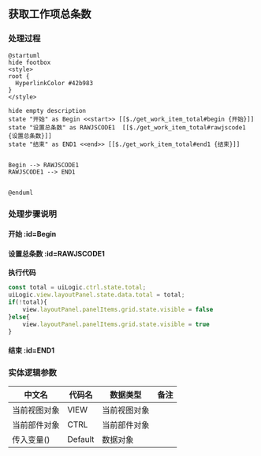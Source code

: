 ## 获取工作项总条数 <!-- {docsify-ignore-all} -->

   

### 处理过程

```plantuml
@startuml
hide footbox
<style>
root {
  HyperlinkColor #42b983
}
</style>

hide empty description
state "开始" as Begin <<start>> [[$./get_work_item_total#begin {开始}]]
state "设置总条数" as RAWJSCODE1  [[$./get_work_item_total#rawjscode1 {设置总条数}]]
state "结束" as END1 <<end>> [[$./get_work_item_total#end1 {结束}]]


Begin --> RAWJSCODE1
RAWJSCODE1 --> END1


@enduml
```


### 处理步骤说明

#### 开始 :id=Begin




#### 设置总条数 :id=RAWJSCODE1



<p class="panel-title"><b>执行代码</b></p>

```javascript
const total = uiLogic.ctrl.state.total;
uiLogic.view.layoutPanel.state.data.total = total;
if(!total){
    view.layoutPanel.panelItems.grid.state.visible = false
}else{
    view.layoutPanel.panelItems.grid.state.visible = true
}

```

#### 结束 :id=END1






### 实体逻辑参数

|    中文名   |    代码名    |  数据类型      |备注 |
| --------| --------| --------  | --------   |
|当前视图对象|VIEW|当前视图对象||
|当前部件对象|CTRL|当前部件对象||
|传入变量(<i class="fa fa-check"/></i>)|Default|数据对象||
